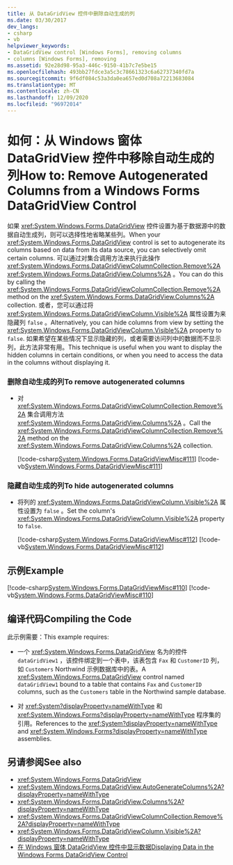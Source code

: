 ```yaml
---
title: 从 DataGridView 控件中删除自动生成的列
ms.date: 03/30/2017
dev_langs:
- csharp
- vb
helpviewer_keywords:
- DataGridView control [Windows Forms], removing columns
- columns [Windows Forms], removing
ms.assetid: 92e28d98-95a3-446c-9150-41b7c7e5be15
ms.openlocfilehash: 493bb27fdce3a5c3c78661323c6a62737340fd7a
ms.sourcegitcommit: 9f6df084c53a3da0ea657ed0d708a72213683084
ms.translationtype: MT
ms.contentlocale: zh-CN
ms.lasthandoff: 12/09/2020
ms.locfileid: "96972014"
---
```

# <a name="how-to-remove-autogenerated-columns-from-a-windows-forms-datagridview-control"></a><span data-ttu-id="519eb-102">如何：从 Windows 窗体 DataGridView 控件中移除自动生成的列</span><span class="sxs-lookup"><span data-stu-id="519eb-102">How to: Remove Autogenerated Columns from a Windows Forms DataGridView Control</span></span>
<span data-ttu-id="519eb-103">如果 <xref:System.Windows.Forms.DataGridView> 控件设置为基于数据源中的数据自动生成列，则可以选择性地省略某些列。</span><span class="sxs-lookup"><span data-stu-id="519eb-103">When your <xref:System.Windows.Forms.DataGridView> control is set to autogenerate its columns based on data from its data source, you can selectively omit certain columns.</span></span> <span data-ttu-id="519eb-104">可以通过对集合调用方法来执行此操作 <xref:System.Windows.Forms.DataGridViewColumnCollection.Remove%2A> <xref:System.Windows.Forms.DataGridView.Columns%2A> 。</span><span class="sxs-lookup"><span data-stu-id="519eb-104">You can do this by calling the <xref:System.Windows.Forms.DataGridViewColumnCollection.Remove%2A> method on the <xref:System.Windows.Forms.DataGridView.Columns%2A> collection.</span></span> <span data-ttu-id="519eb-105">或者，您可以通过将 <xref:System.Windows.Forms.DataGridViewColumn.Visible%2A> 属性设置为来隐藏列 `false` 。</span><span class="sxs-lookup"><span data-stu-id="519eb-105">Alternatively, you can hide columns from view by setting the <xref:System.Windows.Forms.DataGridViewColumn.Visible%2A> property to `false`.</span></span> <span data-ttu-id="519eb-106">如果希望在某些情况下显示隐藏的列，或者需要访问列中的数据而不显示列，此方法非常有用。</span><span class="sxs-lookup"><span data-stu-id="519eb-106">This technique is useful when you want to display the hidden columns in certain conditions, or when you need to access the data in the columns without displaying it.</span></span>  
  
### <a name="to-remove-autogenerated-columns"></a><span data-ttu-id="519eb-107">删除自动生成的列</span><span class="sxs-lookup"><span data-stu-id="519eb-107">To remove autogenerated columns</span></span>  
  
- <span data-ttu-id="519eb-108">对 <xref:System.Windows.Forms.DataGridViewColumnCollection.Remove%2A> 集合调用方法 <xref:System.Windows.Forms.DataGridView.Columns%2A> 。</span><span class="sxs-lookup"><span data-stu-id="519eb-108">Call the <xref:System.Windows.Forms.DataGridViewColumnCollection.Remove%2A> method on the <xref:System.Windows.Forms.DataGridView.Columns%2A> collection.</span></span>  
  
     [!code-csharp[System.Windows.Forms.DataGridViewMisc#111](~/samples/snippets/csharp/VS_Snippets_Winforms/System.Windows.Forms.DataGridViewMisc/CS/datagridviewmisc.cs#111)]
     [!code-vb[System.Windows.Forms.DataGridViewMisc#111](~/samples/snippets/visualbasic/VS_Snippets_Winforms/System.Windows.Forms.DataGridViewMisc/VB/datagridviewmisc.vb#111)]  
  
### <a name="to-hide-autogenerated-columns"></a><span data-ttu-id="519eb-109">隐藏自动生成的列</span><span class="sxs-lookup"><span data-stu-id="519eb-109">To hide autogenerated columns</span></span>  
  
- <span data-ttu-id="519eb-110">将列的 <xref:System.Windows.Forms.DataGridViewColumn.Visible%2A> 属性设置为 `false` 。</span><span class="sxs-lookup"><span data-stu-id="519eb-110">Set the column's <xref:System.Windows.Forms.DataGridViewColumn.Visible%2A> property to `false`.</span></span>  
  
     [!code-csharp[System.Windows.Forms.DataGridViewMisc#112](~/samples/snippets/csharp/VS_Snippets_Winforms/System.Windows.Forms.DataGridViewMisc/CS/datagridviewmisc.cs#112)]
     [!code-vb[System.Windows.Forms.DataGridViewMisc#112](~/samples/snippets/visualbasic/VS_Snippets_Winforms/System.Windows.Forms.DataGridViewMisc/VB/datagridviewmisc.vb#112)]  
  
## <a name="example"></a><span data-ttu-id="519eb-111">示例</span><span class="sxs-lookup"><span data-stu-id="519eb-111">Example</span></span>  
 [!code-csharp[System.Windows.Forms.DataGridViewMisc#110](~/samples/snippets/csharp/VS_Snippets_Winforms/System.Windows.Forms.DataGridViewMisc/CS/datagridviewmisc.cs#110)]
 [!code-vb[System.Windows.Forms.DataGridViewMisc#110](~/samples/snippets/visualbasic/VS_Snippets_Winforms/System.Windows.Forms.DataGridViewMisc/VB/datagridviewmisc.vb#110)]  
  
## <a name="compiling-the-code"></a><span data-ttu-id="519eb-112">编译代码</span><span class="sxs-lookup"><span data-stu-id="519eb-112">Compiling the Code</span></span>  
 <span data-ttu-id="519eb-113">此示例需要：</span><span class="sxs-lookup"><span data-stu-id="519eb-113">This example requires:</span></span>  
  
- <span data-ttu-id="519eb-114">一个 <xref:System.Windows.Forms.DataGridView> 名为的控件 `dataGridView1` ，该控件绑定到一个表中，该表包含 `Fax` 和 `CustomerID` 列，如 `Customers` Northwind 示例数据库中的表。</span><span class="sxs-lookup"><span data-stu-id="519eb-114">A <xref:System.Windows.Forms.DataGridView> control named `dataGridView1` bound to a table that contains `Fax` and `CustomerID` columns, such as the `Customers` table in the Northwind sample database.</span></span>  
  
- <span data-ttu-id="519eb-115">对 <xref:System?displayProperty=nameWithType> 和 <xref:System.Windows.Forms?displayProperty=nameWithType> 程序集的引用。</span><span class="sxs-lookup"><span data-stu-id="519eb-115">References to the <xref:System?displayProperty=nameWithType> and <xref:System.Windows.Forms?displayProperty=nameWithType> assemblies.</span></span>  
  
## <a name="see-also"></a><span data-ttu-id="519eb-116">另请参阅</span><span class="sxs-lookup"><span data-stu-id="519eb-116">See also</span></span>

- <xref:System.Windows.Forms.DataGridView>
- <xref:System.Windows.Forms.DataGridView.AutoGenerateColumns%2A?displayProperty=nameWithType>
- <xref:System.Windows.Forms.DataGridView.Columns%2A?displayProperty=nameWithType>
- <xref:System.Windows.Forms.DataGridViewColumnCollection.Remove%2A?displayProperty=nameWithType>
- <xref:System.Windows.Forms.DataGridViewColumn.Visible%2A?displayProperty=nameWithType>
- [<span data-ttu-id="519eb-117">在 Windows 窗体 DataGridView 控件中显示数据</span><span class="sxs-lookup"><span data-stu-id="519eb-117">Displaying Data in the Windows Forms DataGridView Control</span></span>](displaying-data-in-the-windows-forms-datagridview-control.md)
